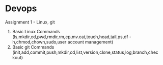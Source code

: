 # Devops

Assignment 1 - Linux, git

1. Basic Linux Commands (ls,mkdir,cd,pwd,rmdir,rm,cp,mv.cat,touch,head,tail,ps,df -h,chmod,chown,sudo,user account management)
2. Basic git Commands (init,add,commit,push,mkdir,cd,list,version,clone,status,log,branch,checkout)
